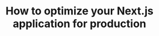 ---
title: How to optimize your Next.js application for production
nav_title: Production
description: Recommendations to ensure the best performance and user experience before taking your Next.js application to production.
source: app/guides/production-checklist
---